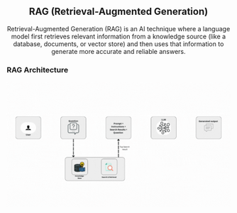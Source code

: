 <h2 align="center">RAG (Retrieval-Augmented Generation) </h2>
<p align="center">Retrieval-Augmented Generation (RAG) is an AI technique where a language model first retrieves relevant information from a knowledge source (like a database, documents, or vector store) and then uses that information to generate more accurate and reliable answers.</p>
<h3>RAG Architecture</h3>
<img align="center" src="image.gif" alt="Image" width="900"/>
